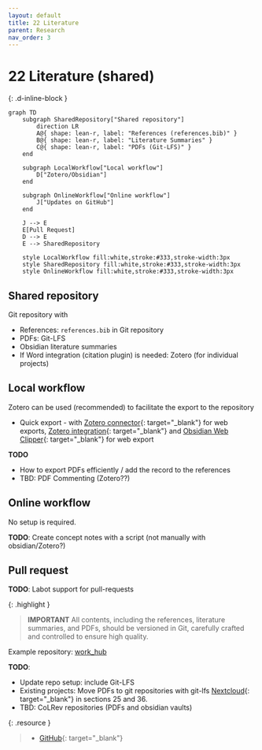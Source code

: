 ```yaml
---
layout: default
title: 22 Literature
parent: Research
nav_order: 3
---
```


# 22 Literature (shared)
{: .d-inline-block }

```mermaid
graph TD
    subgraph SharedRepository["Shared repository"]
        direction LR
        A@{ shape: lean-r, label: "References (references.bib)" }
        B@{ shape: lean-r, label: "Literature Summaries" }
        C@{ shape: lean-r, label: "PDFs (Git-LFS)" }
    end

    subgraph LocalWorkflow["Local workflow"]
        D["Zotero/Obsidian"]
    end

    subgraph OnlineWorkflow["Online workflow"]
        J["Updates on GitHub"]
    end

    J --> E
    E[Pull Request]
    D --> E
    E --> SharedRepository

    style LocalWorkflow fill:white,stroke:#333,stroke-width:3px
    style SharedRepository fill:white,stroke:#333,stroke-width:3px
    style OnlineWorkflow fill:white,stroke:#333,stroke-width:3px

```

## Shared repository

Git repository with

- References: `references.bib` in Git repository
- PDFs: Git-LFS
- Obsidian literature summaries
- If Word integration (citation plugin) is needed: Zotero (for individual projects)

## Local workflow

Zotero can be used (recommended) to facilitate the export to the repository

- Quick export - with [Zotero connector](https://chromewebstore.google.com/detail/zotero-connector/ekhagklcjbdpajgpjgmbionohlpdbjgc){: target="_blank"} for web exports, [Zotero integration](https://github.com/mgmeyers/obsidian-zotero-integration){: target="_blank"} and [Obsidian Web Clipper](https://obsidian.md/clipper){: target="_blank"} for web export

**TODO**

- How to export PDFs efficiently / add the record to the references
- TBD: PDF Commenting (Zotero??)

## Online workflow

No setup is required.

**TODO**: Create concept notes with a script (not manually with obsidian/Zotero?)

## Pull request

**TODO**: Labot support for pull-requests

{: .highlight }
> **IMPORTANT**
> All contents, including the references, literature summaries, and PDFs, should be versioned in Git, carefully crafted and controlled to ensure high quality. 

Example repository: [work_hub](https://github.com/digital-work-lab/work_hub)

**TODO**:

- Update repo setup: include Git-LFS
- Existing projects: Move PDFs to git repositories with git-lfs [Nextcloud](https://nc-2272638881871040784.nextcloud-ionos.com/index.php/apps/files/?dir=/22-literature/23_data&fileid=88094){: target="_blank"} in sections 25 and 36.
- TBD: CoLRev repositories (PDFs and obsidian vaults)

{: .resource } 
> - [GitHub](https://github.com/orgs/digital-work-lab/repositories?q=topic%3Aresearch){: target="_blank"}
